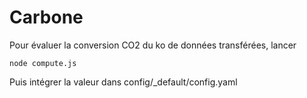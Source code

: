 # Carbone

Pour évaluer la conversion CO2 du ko de données transférées, lancer 
```
node compute.js
```
Puis intégrer la valeur dans config/_default/config.yaml
